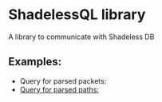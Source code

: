 # ShadelessQL library

A library to communicate with Shadeless DB

## Examples:

- Query for parsed packets: <a href="./script_test/getParsedPacket.js">
- Query for parsed paths: <a href="./script_test/getParsedPaths.js">
